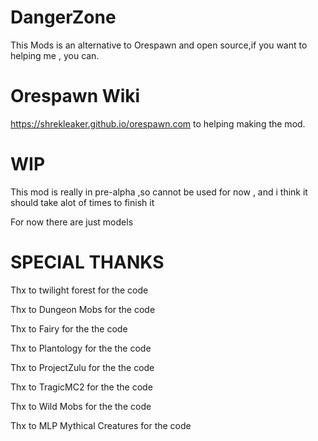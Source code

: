 # DangerZone

This Mods is an alternative to Orespawn and open source,if you want to helping me , you can.

# Orespawn Wiki

https://shrekleaker.github.io/orespawn.com to helping making the mod.

# WIP

This mod is really in pre-alpha ,so cannot be used for now , and i think it should take alot of times to finish it

For now there are just models

# SPECIAL THANKS

Thx to twilight forest for the code

Thx to Dungeon Mobs for the code

Thx to Fairy for the the code

Thx to Plantology for the the code

Thx to ProjectZulu for the the code

Thx to TragicMC2 for the the code

Thx to Wild Mobs for the the code

Thx to MLP Mythical Creatures for the code
